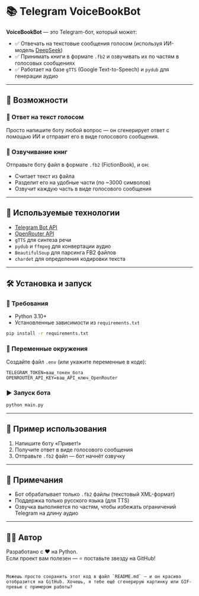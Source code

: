 # 📚 Telegram VoiceBookBot

**VoiceBookBot** — это Telegram-бот, который может:

- ✅ Отвечать на текстовые сообщения голосом (используя ИИ-модель [DeepSeek](https://openrouter.ai/models/deepseek-chat-v3-0324-free))
- ✅ Принимать книги в формате `.fb2` и озвучивать их по частям в голосовых сообщениях
- ✅ Работает на базе `gTTS` (Google Text-to-Speech) и `pydub` для генерации аудио

---

## 🚀 Возможности

### 🤖 Ответ на текст голосом
Просто напишите боту любой вопрос — он сгенерирует ответ с помощью ИИ и отправит его в виде голосового сообщения.

### 📖 Озвучивание книг
Отправьте боту файл в формате `.fb2` (FictionBook), и он:
- Считает текст из файла
- Разделит его на удобные части (по ~3000 символов)
- Озвучит каждую часть в виде голосового сообщения

---

## 🧠 Используемые технологии

- [Telegram Bot API](https://core.telegram.org/bots/api)
- [OpenRouter API](https://openrouter.ai/)
- `gTTS` для синтеза речи
- `pydub` и `ffmpeg` для конвертации аудио
- `BeautifulSoup` для парсинга FB2 файлов
- `chardet` для определения кодировки текста

---

## 🛠 Установка и запуск

### 🔧 Требования
- Python 3.10+
- Установленные зависимости из `requirements.txt`

```bash
pip install -r requirements.txt
```

### 🧪 Переменные окружения

Создайте файл `.env` (или укажите переменные в коде):

```env
TELEGRAM_TOKEN=ваш_токен_бота
OPENROUTER_API_KEY=ваш_API_ключ_OpenRouter
```

### ▶️ Запуск бота

```bash
python main.py
```

---

## 📂 Пример использования

1. Напишите боту «Привет!»
2. Получите ответ в виде голосового сообщения
3. Отправьте `.fb2` файл — бот начнёт озвучку

---

## 📌 Примечания

- Бот обрабатывает только `.fb2` файлы (текстовый XML-формат)
- Поддержка только русского языка (для TTS)
- Озвучка выполняется по частям, чтобы избежать ограничений Telegram на длину аудио

---

## 🧑‍💻 Автор

Разработано с ❤️ на Python.  
Если проект вам полезен — ⭐️ поставьте звезду на GitHub!
```

Можешь просто сохранить этот код в файл `README.md` — и он красиво отобразится на GitHub. Хочешь, я тебе ещё сгенерирую картинку или GIF-превью с примером работы?
